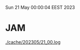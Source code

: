 Sun 21 May 00:00:04 EEST 2023
# JAM
<a href='./cache/202305/21_00.log'>./cache/202305/21_00.log</a>
